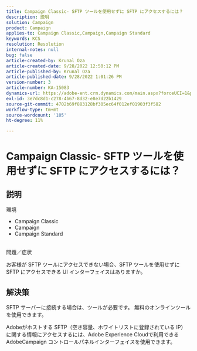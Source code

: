 ```yaml
---
title: Campaign Classic- SFTP ツールを使用せずに SFTP にアクセスするには？
description: 説明
solution: Campaign
product: Campaign
applies-to: Campaign Classic,Campaign,Campaign Standard
keywords: KCS
resolution: Resolution
internal-notes: null
bug: false
article-created-by: Krunal Oza
article-created-date: 9/28/2022 12:50:12 PM
article-published-by: Krunal Oza
article-published-date: 9/28/2022 1:01:26 PM
version-number: 3
article-number: KA-15083
dynamics-url: https://adobe-ent.crm.dynamics.com/main.aspx?forceUCI=1&pagetype=entityrecord&etn=knowledgearticle&id=8537a612-2c3f-ed11-9db1-000d3a5c1bcc
exl-id: 3e7dc8d1-c278-4b67-8d32-e8e7d22b1429
source-git-commit: 4702b69f883128bf305ec64f012ef01903f3f582
workflow-type: tm+mt
source-wordcount: '105'
ht-degree: 11%

---
```


# Campaign Classic- SFTP ツールを使用せずに SFTP にアクセスするには？

## 説明

環境

- Campaign Classic
- Campaign
- Campaign Standard

<br>問題／症状<br>

お客様が SFTP ツールにアクセスできない場合、SFTP ツールを使用せずに SFTP にアクセスできる UI インターフェイスはありますか。

## 解決策

SFTP サーバーに接続する場合は、ツールが必要です。 無料のオンラインツールを使用できます。

Adobeがホストする SFTP（空き容量、ホワイトリストに登録されている IP）に関する情報にアクセスするには、Adobe Experience Cloudで利用できるAdobeCampaign コントロールパネルインターフェイスを使用できます。
